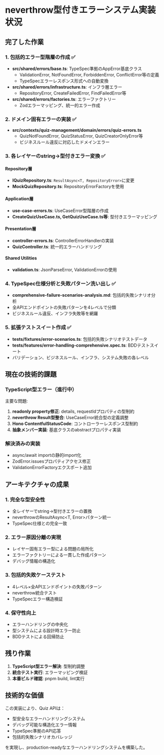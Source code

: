 # neverthrow型付きエラーシステム実装状況

## 完了した作業

### 1. 包括的エラー型階層の作成 ✅
- **src/shared/errors/base.ts**: TypeSpec準拠のAppError基底クラス
  - ValidationError, NotFoundError, ForbiddenError, ConflictError等の定義
  - TypeSpecエラーレスポンス形式への自動変換
- **src/shared/errors/infrastructure.ts**: インフラ層エラー
  - RepositoryError, CreateFailedError, FindFailedError等
- **src/shared/errors/factories.ts**: エラーファクトリー
  - Zodエラーマッピング、統一的エラー作成

### 2. ドメイン固有エラーの実装 ✅
- **src/contexts/quiz-management/domain/errors/quiz-errors.ts**
  - QuizNotFoundError, QuizStatusError, QuizCreatorOnlyError等
  - ビジネスルール違反に対応したドメインエラー

### 3. 各レイヤーのstring→型付きエラー変換 ✅

#### Repository層
- **IQuizRepository.ts**: `ResultAsync<T, RepositoryError>`に変更
- **MockQuizRepository.ts**: RepositoryErrorFactoryを使用

#### Application層 
- **use-case-errors.ts**: UseCaseError型階層の作成
- **CreateQuizUseCase.ts, GetQuizUseCase.ts等**: 型付きエラーマッピング

#### Presentation層
- **controller-errors.ts**: ControllerErrorHandlerの実装
- **QuizController.ts**: 統一的エラーハンドリング

#### Shared Utilities
- **validation.ts**: JsonParseError, ValidationErrorの使用

### 4. TypeSpec仕様分析と失敗パターン洗い出し ✅
- **comprehensive-failure-scenarios-analysis.md**: 包括的失敗シナリオ分析
- 全APIエンドポイントの失敗パターンを4レベルで分類
- ビジネスルール違反、インフラ失敗等を網羅

### 5. 拡張テストスイート作成 ✅
- **tests/fixtures/error-scenarios.ts**: 包括的失敗シナリオテストデータ
- **tests/features/error-handling-comprehensive.spec.ts**: BDDテストスイート
- バリデーション、ビジネスルール、インフラ、システム失敗の各レベル

## 現在の技術的課題

### TypeScript型エラー（進行中）
主要な問題:
1. **readonly property修正**: details, requestIdプロパティの型制約
2. **neverthrow Result型整合**: UseCaseError統合型の定義調整
3. **Hono ContentfulStatusCode**: コントローラーレスポンス型制約
4. **抽象メンバー実装**: 基底クラスのabstractプロパティ実装

### 解決済みの実装
- async/await importの静的import化
- ZodError.issuesプロパティアクセス修正
- ValidationErrorFactoryエクスポート追加

## アーキテクチャの成果

### 1. 完全な型安全性
- 全レイヤーでstring→型付きエラーの置換
- neverthrowのResultAsync<T, Error>パターン統一
- TypeSpec仕様との完全一致

### 2. エラー原因分離の実現
- レイヤー固有エラー型による問題の局所化
- エラーファクトリーによる一貫した作成パターン  
- デバッグ情報の構造化

### 3. 包括的失敗ケーステスト
- 4レベル×全APIエンドポイントの失敗パターン
- neverthrow統合テスト
- TypeSpecエラー構造検証

### 4. 保守性向上
- エラーハンドリングの中央化
- 型システムによる設計時エラー防止
- BDDテストによる回帰防止

## 残り作業

1. **TypeScript型エラー解決**: 型制約調整
2. **統合テスト実行**: エラーマッピング検証
3. **本番ビルド確認**: pnpm build, lint実行

## 技術的な価値

この実装により、Quiz APIは：
- 型安全なエラーハンドリングシステム
- デバッグ可能な構造化エラー情報
- TypeSpec準拠のAPI応答
- 包括的失敗シナリオカバレッジ

を実現し、production-readyなエラーハンドリングシステムを構築した。